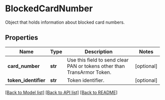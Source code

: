 # BlockedCardNumber

Object that holds information about blocked card numbers.
## Properties
Name | Type | Description | Notes
------------ | ------------- | ------------- | -------------
**card_number** | **str** | Use this field to send clear PAN or tokens other than TransArmor Token. | [optional] 
**token_identifier** | **str** | Token identifier. | [optional] 

[[Back to Model list]](../README.md#documentation-for-models) [[Back to API list]](../README.md#documentation-for-api-endpoints) [[Back to README]](../README.md)


